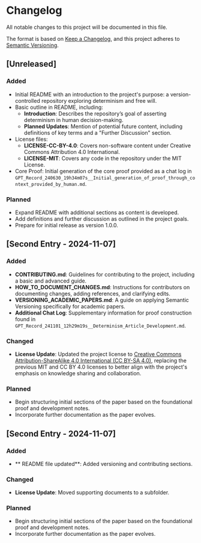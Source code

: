 # Changelog

All notable changes to this project will be documented in this file.

The format is based on [Keep a Changelog](https://keepachangelog.com/en/1.0.0/), and this project adheres to [Semantic Versioning](https://semver.org/).

## [Unreleased]
### Added
- Initial README with an introduction to the project's purpose: a version-controlled repository exploring determinism and free will.
- Basic outline in README, including:
  - **Introduction**: Describes the repository’s goal of asserting determinism in human decision-making.
  - **Planned Updates**: Mention of potential future content, including definitions of key terms and a "Further Discussion" section.
- License files:
  - **LICENSE-CC-BY-4.0**: Covers non-software content under Creative Commons Attribution 4.0 International.
  - **LICENSE-MIT**: Covers any code in the repository under the MIT License.
- Core Proof: Initial generation of the core proof provided as a chat log in `GPT_Record_240630_19h34m07s__Initial_generation_of_proof_through_context_provided_by_human.md`.

### Planned
- Expand README with additional sections as content is developed.
- Add definitions and further discussion as outlined in the project goals.
- Prepare for initial release as version 1.0.0.

## [Second Entry - 2024-11-07]
### Added
- **CONTRIBUTING.md**: Guidelines for contributing to the project, including a basic and advanced guide.
- **HOW_TO_DOCUMENT_CHANGES.md**: Instructions for contributors on documenting changes, adding references, and clarifying edits.
- **VERSIONING_ACADEMIC_PAPERS.md**: A guide on applying Semantic Versioning specifically for academic papers.
- **Additional Chat Log**: Supplementary information for proof construction found in `GPT_Record_241101_12h29m19s__Determinism_Article_Development.md`.

### Changed
- **License Update**: Updated the project license to [Creative Commons Attribution-ShareAlike 4.0 International (CC BY-SA 4.0)](https://creativecommons.org/licenses/by-sa/4.0/), replacing the previous MIT and CC BY 4.0 licenses to better align with the project's emphasis on knowledge sharing and collaboration.

### Planned
- Begin structuring initial sections of the paper based on the foundational proof and development notes.
- Incorporate further documentation as the paper evolves.


## [Second Entry - 2024-11-07]
### Added
- ** README file updated**: Added versioning and contributing sections. 

### Changed
- **License Update**: Moved supporting documents to a subfolder.
### Planned
- Begin structuring initial sections of the paper based on the foundational proof and development notes.
- Incorporate further documentation as the paper evolves.
